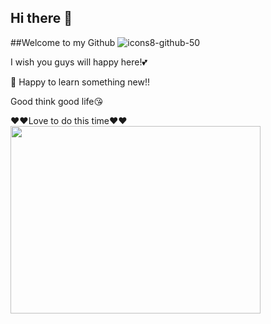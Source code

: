 ## Hi there 👋
##Welcome to my Github ![icons8-github-50](https://user-images.githubusercontent.com/103323787/162852635-ca4edb18-5f7a-496b-85e2-a255bf6e6461.png)

I wish you guys will happy here!💕

👀 Happy to learn something new!!

Good think good life😘

❤️❤️Love to do this time❤️❤️
<img src="https://user-images.githubusercontent.com/103323787/170837516-c2c285c9-04bf-43fd-aa01-966998554cbd.jpg" align="top" width="400" height="300" />


<!--
**patittawm/patittawm** is a ✨ _special_ ✨ repository because its `README.md` (this file) appears on your GitHub profile.

Here are some ideas to get you started:

- 🔭 I’m currently working on ...
- 🌱 I’m currently learning ...
- 👯 I’m looking to collaborate on ...
- 🤔 I’m looking for help with ...
- 💬 Ask me about ...
- 📫 How to reach me: ...
- 😄 Pronouns: ...
- ⚡ Fun fact: ...
-->

